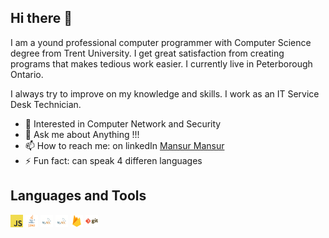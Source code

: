 ## Hi there 👋

I am a yound professional computer programmer with Computer Science degree from Trent University. I get great satisfaction from creating programs that makes tedious work easier. I currently live in Peterborough Ontario. 

I always try to improve on my knowledge and skills. I work as an IT Service Desk Technician. 

- 🔭 Interested in Computer Network and Security
- 💬 Ask me about Anything !!!
- 📫 How to reach me: on linkedIn [Mansur Mansur](https://www.linkedin.com/in/mansurmansur)
- ⚡ Fun fact: can speak 4 differen languages

## Languages and Tools
<code><img height="20" src="https://raw.githubusercontent.com/github/explore/80688e429a7d4ef2fca1e82350fe8e3517d3494d/topics/javascript/javascript.png"></code>
<code><img height="20" src="https://raw.githubusercontent.com/github/explore/80688e429a7d4ef2fca1e82350fe8e3517d3494d/topics/java/java.png"></code>
<code><img height="20" src="https://raw.githubusercontent.com/github/explore/5c058a388828bb5fde0bcafd4bc867b5bb3f26f3/topics/mysql/mysql.png"></code>
<code><img height="20" src="https://raw.githubusercontent.com/github/explore/80688e429a7d4ef2fca1e82350fe8e3517d3494d/topics/mysql/mysql.png"></code>
<code><img height="20" src="https://raw.githubusercontent.com/github/explore/80688e429a7d4ef2fca1e82350fe8e3517d3494d/topics/firebase/firebase.png"></code>
<code><img height="20" src="https://raw.githubusercontent.com/github/explore/80688e429a7d4ef2fca1e82350fe8e3517d3494d/topics/git/git.png"></code>

